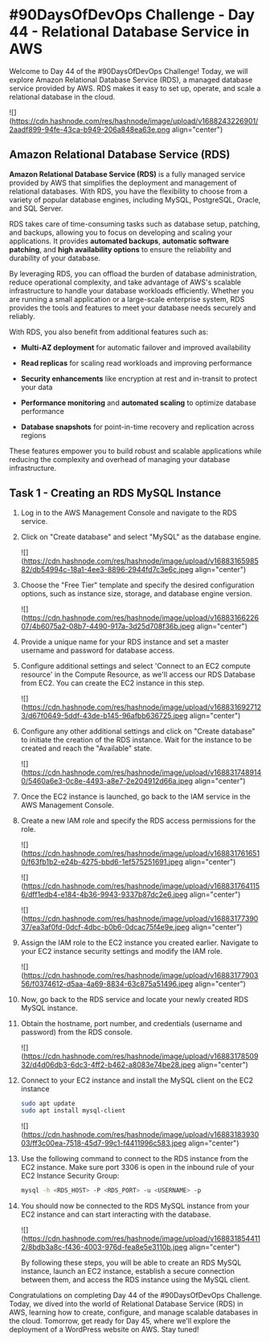 # #90DaysOfDevOps Challenge - Day 44 - Relational Database Service in AWS

Welcome to Day 44 of the #90DaysOfDevOps Challenge! Today, we will explore Amazon Relational Database Service (RDS), a managed database service provided by AWS. RDS makes it easy to set up, operate, and scale a relational database in the cloud.

![](https://cdn.hashnode.com/res/hashnode/image/upload/v1688243226901/2aadf899-94fe-43ca-b949-206a848ea63e.png align="center")

## Amazon Relational Database Service (RDS)

**Amazon Relational Database Service (RDS)** is a fully managed service provided by AWS that simplifies the deployment and management of relational databases. With RDS, you have the flexibility to choose from a variety of popular database engines, including MySQL, PostgreSQL, Oracle, and SQL Server.

RDS takes care of time-consuming tasks such as database setup, patching, and backups, allowing you to focus on developing and scaling your applications. It provides **automated backups**, **automatic software patching**, and **high availability options** to ensure the reliability and durability of your database.

By leveraging RDS, you can offload the burden of database administration, reduce operational complexity, and take advantage of AWS's scalable infrastructure to handle your database workloads efficiently. Whether you are running a small application or a large-scale enterprise system, RDS provides the tools and features to meet your database needs securely and reliably.

With RDS, you also benefit from additional features such as:

* **Multi-AZ deployment** for automatic failover and improved availability
    
* **Read replicas** for scaling read workloads and improving performance
    
* **Security enhancements** like encryption at rest and in-transit to protect your data
    
* **Performance monitoring** and **automated scaling** to optimize database performance
    
* **Database snapshots** for point-in-time recovery and replication across regions
    

These features empower you to build robust and scalable applications while reducing the complexity and overhead of managing your database infrastructure.

## Task 1 - Creating an RDS MySQL Instance

1. Log in to the AWS Management Console and navigate to the RDS service.
    
2. Click on "Create database" and select "MySQL" as the database engine.
    
    ![](https://cdn.hashnode.com/res/hashnode/image/upload/v1688316598582/db54994c-18a1-4ee3-8896-2944fd7c3e6c.jpeg align="center")
    
3. Choose the "Free Tier" template and specify the desired configuration options, such as instance size, storage, and database engine version.
    
    ![](https://cdn.hashnode.com/res/hashnode/image/upload/v1688316622607/4b6075a2-08b7-4490-917a-3d25d708f36b.jpeg align="center")
    
4. Provide a unique name for your RDS instance and set a master username and password for database access.
    
5. Configure additional settings and select 'Connect to an EC2 compute resource' in the Compute Resource, as we'll access our RDS Database from EC2. You can create the EC2 instance in this step.
    
    ![](https://cdn.hashnode.com/res/hashnode/image/upload/v1688316927123/d67f0649-5ddf-43de-b145-96afbb636725.jpeg align="center")
    
6. Configure any other additional settings and click on "Create database" to initiate the creation of the RDS instance. Wait for the instance to be created and reach the "Available" state.
    
    ![](https://cdn.hashnode.com/res/hashnode/image/upload/v1688317489140/5460a6e3-0c8e-4493-a8e7-2e204912d66a.jpeg align="center")
    
7. Once the EC2 instance is launched, go back to the IAM service in the AWS Management Console.
    
8. Create a new IAM role and specify the RDS access permissions for the role.
    
    ![](https://cdn.hashnode.com/res/hashnode/image/upload/v1688317616510/f63fb1b2-e24b-4275-bbd6-1ef575251691.jpeg align="center")
    
    ![](https://cdn.hashnode.com/res/hashnode/image/upload/v1688317641156/dff1edb4-e184-4b36-9943-9337b87dc2e6.jpeg align="center")
    
    ![](https://cdn.hashnode.com/res/hashnode/image/upload/v1688317739037/ea3af0fd-0dcf-4dbc-b0b6-0dcac75f4e9e.jpeg align="center")
    
9. Assign the IAM role to the EC2 instance you created earlier. Navigate to your EC2 instance security settings and modify the IAM role.
    
    ![](https://cdn.hashnode.com/res/hashnode/image/upload/v1688317790356/f0374612-d5aa-4a69-8834-63c875a51496.jpeg align="center")
    
10. Now, go back to the RDS service and locate your newly created RDS MySQL instance.
    
11. Obtain the hostname, port number, and credentials (username and password) from the RDS console.
    
    ![](https://cdn.hashnode.com/res/hashnode/image/upload/v1688317850932/d4d06db3-6dc3-4ff2-b462-a8083e74be28.jpeg align="center")
    
12. Connect to your EC2 instance and install the MySQL client on the EC2 instance
    
    ```bash
    sudo apt update
    sudo apt install mysql-client
    ```
    
    ![](https://cdn.hashnode.com/res/hashnode/image/upload/v1688318393003/ff3c00ea-7518-45d7-99c1-f4411996c583.jpeg align="center")
    
13. Use the following command to connect to the RDS instance from the EC2 instance. Make sure port 3306 is open in the inbound rule of your EC2 Instance Security Group:
    
    ```bash
    mysql -h <RDS_HOST> -P <RDS_PORT> -u <USERNAME> -p
    ```
    
14. You should now be connected to the RDS MySQL instance from your EC2 instance and can start interacting with the database.
    
    ![](https://cdn.hashnode.com/res/hashnode/image/upload/v1688318544112/8bdb3a8c-f436-4003-976d-fea8e5e3110b.jpeg align="center")
    
    By following these steps, you will be able to create an RDS MySQL instance, launch an EC2 instance, establish a secure connection between them, and access the RDS instance using the MySQL client.
    

Congratulations on completing Day 44 of the #90DaysOfDevOps Challenge. Today, we dived into the world of Relational Database Service (RDS) in AWS, learning how to create, configure, and manage scalable databases in the cloud. Tomorrow, get ready for Day 45, where we'll explore the deployment of a WordPress website on AWS. Stay tuned!